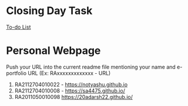 # Closing Day Task

[To-do List](https://docs.google.com/spreadsheets/d/1y_NB2svxch4gL_CsQJyQWBRIhlWa7UjuKF9ueeS1XaY/edit?usp=sharing)


# Personal Webpage

Push your URL into the current readme file mentioning your name and e-portfolio URL (Ex: RAxxxxxxxxxxxxx - URL) 





1. RA2112704010022 - https://notyashu.github.io
2. RA2112704010008 - https://sa4475.github.io/
3. RA2011050010098  https://20adarsh22.github.io/

